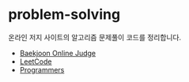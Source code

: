 # problem-solving
온라인 저지 사이트의 알고리즘 문제풀이 코드를 정리합니다.
- [Baekjoon Online Judge](https://www.acmicpc.net/)
- [LeetCode](https://leetcode.com/)
- [Programmers](https://programmers.co.kr/)
